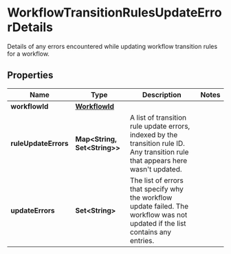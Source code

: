 

# WorkflowTransitionRulesUpdateErrorDetails

Details of any errors encountered while updating workflow transition rules for a workflow.

## Properties

Name | Type | Description | Notes
------------ | ------------- | ------------- | -------------
**workflowId** | [**WorkflowId**](WorkflowId.md) |  | 
**ruleUpdateErrors** | **Map&lt;String, Set&lt;String&gt;&gt;** | A list of transition rule update errors, indexed by the transition rule ID. Any transition rule that appears here wasn&#39;t updated. | 
**updateErrors** | **Set&lt;String&gt;** | The list of errors that specify why the workflow update failed. The workflow was not updated if the list contains any entries. | 



